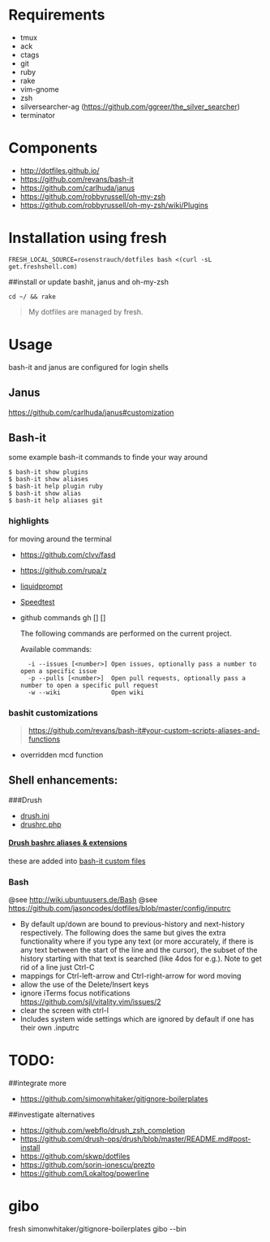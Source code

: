 # Requirements

- tmux
- ack
- ctags
- git
- ruby
- rake
- vim-gnome
- zsh
- silversearcher-ag (https://github.com/ggreer/the_silver_searcher)
- terminator

# Components

- http://dotfiles.github.io/
- https://github.com/revans/bash-it
- https://github.com/carlhuda/janus
- https://github.com/robbyrussell/oh-my-zsh
- https://github.com/robbyrussell/oh-my-zsh/wiki/Plugins

# Installation using fresh

    FRESH_LOCAL_SOURCE=rosenstrauch/dotfiles bash <(curl -sL get.freshshell.com)

##install or update bashit, janus and oh-my-zsh

    cd ~/ && rake

> My dotfiles are managed by fresh.

# Usage
bash-it and janus are configured for login shells

## Janus
https://github.com/carlhuda/janus#customization

## Bash-it

some example bash-it commands to finde your way around

    $ bash-it show plugins
    $ bash-it show aliases
    $ bash-it help plugin ruby
    $ bash-it show alias
    $ bash-it help aliases git

### highlights

for moving around the terminal
- https://github.com/clvv/fasd 
- https://github.com/rupa/z
- [liquidprompt](https://github.com/nojhan/liquidprompt)
- [Speedtest](https://github.com/sivel/speedtest-cli)
- github commands
    gh [<command>] [<number>]

    The following commands are performed on the current project.

    Available commands:

        -i --issues [<number>] Open issues, optionally pass a number to open a specific issue
        -p --pulls [<number>]  Open pull requests, optionally pass a number to open a specific pull request
        -w --wiki              Open wiki

### bashit customizations

> https://github.com/revans/bash-it#your-custom-scripts-aliases-and-functions

- overridden mcd function



## Shell enhancements:
###Drush
- [drush.ini](https://github.com/drush-ops/drush/blob/master/examples/example.drush.ini)
- [drushrc.php](https://github.com/drush-ops/drush/blob/master/examples/example.drushrc.php)

#### [Drush bashrc aliases & extensions](https://github.com/drush-ops/drush/blob/master/examples/example.bashrc)
these are added into [bash-it custom files](https://github.com/revans/bash-it#your-custom-scripts-aliases-and-functions)


### Bash
@see http://wiki.ubuntuusers.de/Bash
@see https://github.com/jasoncodes/dotfiles/blob/master/config/inputrc

- By default up/down are bound to previous-history and next-history respectively. The following does the same but gives the extra functionality where if you type any text (or more accurately, if there is any text between the start of the line and the cursor), the subset of the history starting with that text is searched (like 4dos for e.g.). Note to get rid of a line just Ctrl-C
- mappings for Ctrl-left-arrow and Ctrl-right-arrow for word moving
- allow the use of the Delete/Insert keys
- ignore iTerms focus notifications https://github.com/sjl/vitality.vim/issues/2
- clear the screen with ctrl-l
- Includes system wide settings which are ignored by default if one has their own .inputrc


# TODO:

##integrate more

- https://github.com/simonwhitaker/gitignore-boilerplates

##investigate alternatives
- https://github.com/webflo/drush_zsh_completion
- https://github.com/drush-ops/drush/blob/master/README.md#post-install
- https://github.com/skwp/dotfiles
- https://github.com/sorin-ionescu/prezto
- https://github.com/Lokaltog/powerline
# gibo
fresh simonwhitaker/gitignore-boilerplates gibo --bin
